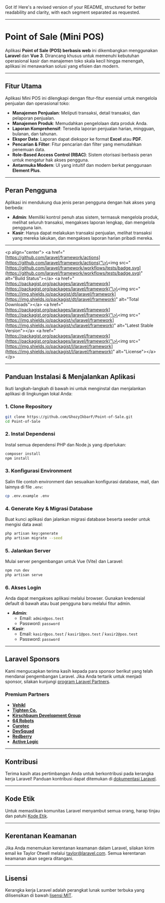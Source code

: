 Got it\! Here's a revised version of your README, structured for better readability and clarity, with each segment separated as requested.

-----

# Point of Sale (Mini POS)

Aplikasi **Point of Sale (POS) berbasis web** ini dikembangkan menggunakan **Laravel** dan **Vue 3**. Dirancang khusus untuk memenuhi kebutuhan operasional kasir dan manajemen toko skala kecil hingga menengah, aplikasi ini menawarkan solusi yang efisien dan modern.

-----

## Fitur Utama

Aplikasi Mini POS ini dilengkapi dengan fitur-fitur esensial untuk mengelola penjualan dan operasional toko:

  * **Manajemen Penjualan**: Meliputi transaksi, detail transaksi, dan pelaporan penjualan.
  * **Manajemen Produk**: Memudahkan pengelolaan data produk Anda.
  * **Laporan Komprehensif**: Tersedia laporan penjualan harian, mingguan, bulanan, dan tahunan.
  * **Ekspor Data**: Laporan dapat diekspor ke format **Excel** atau **PDF**.
  * **Pencarian & Filter**: Fitur pencarian dan filter yang memudahkan penemuan data.
  * **Role-Based Access Control (RBAC)**: Sistem otorisasi berbasis peran untuk mengatur hak akses pengguna.
  * **Antarmuka Modern**: UI yang intuitif dan modern berkat penggunaan **Element Plus**.

-----

## Peran Pengguna

Aplikasi ini mendukung dua jenis peran pengguna dengan hak akses yang berbeda:

  * **Admin**: Memiliki kontrol penuh atas sistem, termasuk mengelola produk, melihat seluruh transaksi, mengakses laporan lengkap, dan mengelola pengguna lain.
  * **Kasir**: Hanya dapat melakukan transaksi penjualan, melihat transaksi yang mereka lakukan, dan mengakses laporan harian pribadi mereka.

-----

\<p align="center"\>
\<a href="[https://github.com/laravel/framework/actions](https://github.com/laravel/framework/actions)"\>\<img src="[https://github.com/laravel/framework/workflows/tests/badge.svg](https://github.com/laravel/framework/workflows/tests/badge.svg)" alt="Build Status"\>\</a\>
\<a href="[https://packagist.org/packages/laravel/framework](https://packagist.org/packages/laravel/framework)"\>\<img src="[https://img.shields.io/packagist/dt/laravel/framework](https://img.shields.io/packagist/dt/laravel/framework)" alt="Total Downloads"\>\</a\>
\<a href="[https://packagist.org/packages/laravel/framework](https://packagist.org/packages/laravel/framework)"\>\<img src="[https://img.shields.io/packagist/v/laravel/framework](https://img.shields.io/packagist/v/laravel/framework)" alt="Latest Stable Version"\>\</a\>
\<a href="[https://packagist.org/packages/laravel/framework](https://packagist.org/packages/laravel/framework)"\>\<img src="[https://img.shields.io/packagist/l/laravel/framework](https://img.shields.io/packagist/l/laravel/framework)" alt="License"\>\</a\>
\</p\>

-----

## Panduan Instalasi & Menjalankan Aplikasi

Ikuti langkah-langkah di bawah ini untuk menginstal dan menjalankan aplikasi di lingkungan lokal Anda:

### 1\. Clone Repository

```bash
git clone https://github.com/GhozyIkbarF/Point-of-Sale.git
cd Point-of-Sale
```

### 2\. Instal Dependensi

Instal semua dependensi PHP dan Node.js yang diperlukan:

```bash
composer install
npm install
```

### 3\. Konfigurasi Environment

Salin file contoh environment dan sesuaikan konfigurasi database, mail, dan lainnya di file `.env`:

```bash
cp .env.example .env
```

### 4\. Generate Key & Migrasi Database

Buat kunci aplikasi dan jalankan migrasi database beserta seeder untuk mengisi data awal:

```bash
php artisan key:generate
php artisan migrate --seed
```

### 5\. Jalankan Server

Mulai server pengembangan untuk Vue (Vite) dan Laravel:

```bash
npm run dev
php artisan serve
```

### 6\. Akses Login

Anda dapat mengakses aplikasi melalui browser. Gunakan kredensial default di bawah atau buat pengguna baru melalui fitur admin.

  * **Admin**:
      * Email: `admin@pos.test`
      * Password: `password`
  * **Kasir**:
      * Email: `kasir@pos.test` / `kasir1@pos.test` / `kasir2@pos.test`
      * Password: `password`

-----

## Laravel Sponsors

Kami mengucapkan terima kasih kepada para sponsor berikut yang telah mendanai pengembangan Laravel. Jika Anda tertarik untuk menjadi sponsor, silakan kunjungi [program Laravel Partners](https://partners.laravel.com).

### Premium Partners

  * **[Vehikl](https://vehikl.com)**
  * **[Tighten Co.](https://tighten.co)**
  * **[Kirschbaum Development Group](https://kirschbaumdevelopment.com)**
  * **[64 Robots](https://64robots.com)**
  * **[Curotec](https://www.curotec.com/services/technologies/laravel)**
  * **[DevSquad](https://devsquad.com/hire-laravel-developers)**
  * **[Redberry](https://redberry.international/laravel-development)**
  * **[Active Logic](https://activelogic.com)**

-----

## Kontribusi

Terima kasih atas pertimbangan Anda untuk berkontribusi pada kerangka kerja Laravel\! Panduan kontribusi dapat ditemukan di [dokumentasi Laravel](https://laravel.com/docs/contributions).

-----

## Kode Etik

Untuk memastikan komunitas Laravel menyambut semua orang, harap tinjau dan patuhi [Kode Etik](https://laravel.com/docs/contributions#code-of-conduct).

-----

## Kerentanan Keamanan

Jika Anda menemukan kerentanan keamanan dalam Laravel, silakan kirim email ke Taylor Otwell melalui [taylor@laravel.com](mailto:taylor@laravel.com). Semua kerentanan keamanan akan segera ditangani.

-----

## Lisensi

Kerangka kerja Laravel adalah perangkat lunak sumber terbuka yang dilisensikan di bawah [lisensi MIT](https://opensource.org/licenses/MIT).
 
 
